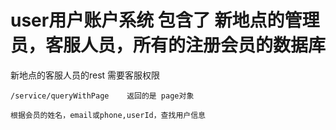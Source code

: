 # user用户账户系统  包含了 新地点的管理员，客服人员，所有的注册会员的数据库


新地点的客服人员的rest  需要客服权限

    /service/queryWithPage    返回的是 page对象
    
    根据会员的姓名，email或phone,userId，查找用户信息


